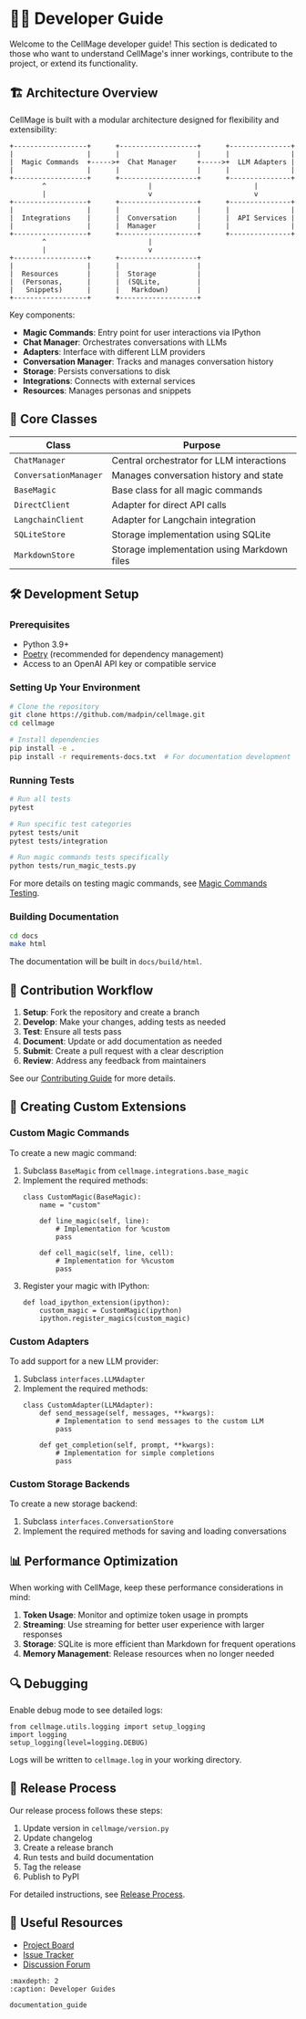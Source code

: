 # 🧙‍♂️ Developer Guide

Welcome to the CellMage developer guide! This section is dedicated to those who want to understand CellMage's inner workings, contribute to the project, or extend its functionality.

## 🏗️ Architecture Overview

CellMage is built with a modular architecture designed for flexibility and extensibility:

```
+------------------+      +-------------------+      +---------------+
|                  |      |                   |      |               |
|  Magic Commands  +----->+  Chat Manager     +----->+  LLM Adapters |
|                  |      |                   |      |               |
+------------------+      +-------------------+      +---------------+
        ^                         |                         |
        |                         v                         v
+------------------+      +-------------------+      +---------------+
|                  |      |                   |      |               |
|  Integrations    |      |  Conversation     |      |  API Services |
|                  |      |  Manager          |      |               |
+------------------+      +-------------------+      +---------------+
        ^                         |
        |                         v
+------------------+      +-------------------+
|                  |      |                   |
|  Resources       |      |  Storage          |
|  (Personas,      |      |  (SQLite,         |
|   Snippets)      |      |   Markdown)       |
+------------------+      +-------------------+
```

Key components:
- **Magic Commands**: Entry point for user interactions via IPython
- **Chat Manager**: Orchestrates conversations with LLMs
- **Adapters**: Interface with different LLM providers
- **Conversation Manager**: Tracks and manages conversation history
- **Storage**: Persists conversations to disk
- **Integrations**: Connects with external services
- **Resources**: Manages personas and snippets


## 🧱 Core Classes

| Class | Purpose |
|-------|---------|
| `ChatManager` | Central orchestrator for LLM interactions |
| `ConversationManager` | Manages conversation history and state |
| `BaseMagic` | Base class for all magic commands |
| `DirectClient` | Adapter for direct API calls |
| `LangchainClient` | Adapter for Langchain integration |
| `SQLiteStore` | Storage implementation using SQLite |
| `MarkdownStore` | Storage implementation using Markdown files |

## 🛠️ Development Setup

### Prerequisites

- Python 3.9+
- [Poetry](https://python-poetry.org/) (recommended for dependency management)
- Access to an OpenAI API key or compatible service

### Setting Up Your Environment

```bash
# Clone the repository
git clone https://github.com/madpin/cellmage.git
cd cellmage

# Install dependencies
pip install -e .
pip install -r requirements-docs.txt  # For documentation development
```

### Running Tests

```bash
# Run all tests
pytest

# Run specific test categories
pytest tests/unit
pytest tests/integration

# Run magic commands tests specifically
python tests/run_magic_tests.py
```

For more details on testing magic commands, see [Magic Commands Testing](magic_commands_testing.md).

### Building Documentation

```bash
cd docs
make html
```

The documentation will be built in `docs/build/html`.

## 🔄 Contribution Workflow

1. **Setup**: Fork the repository and create a branch
2. **Develop**: Make your changes, adding tests as needed
3. **Test**: Ensure all tests pass
4. **Document**: Update or add documentation as needed
5. **Submit**: Create a pull request with a clear description
6. **Review**: Address any feedback from maintainers

See our [Contributing Guide](../CONTRIBUTING.md) for more details.

## 🔌 Creating Custom Extensions

### Custom Magic Commands

To create a new magic command:

1. Subclass `BaseMagic` from `cellmage.integrations.base_magic`
2. Implement the required methods:
   ```ipython
   class CustomMagic(BaseMagic):
       name = "custom"

       def line_magic(self, line):
           # Implementation for %custom
           pass

       def cell_magic(self, line, cell):
           # Implementation for %%custom
           pass
   ```
3. Register your magic with IPython:
   ```ipython
   def load_ipython_extension(ipython):
       custom_magic = CustomMagic(ipython)
       ipython.register_magics(custom_magic)
   ```

### Custom Adapters

To add support for a new LLM provider:

1. Subclass `interfaces.LLMAdapter`
2. Implement the required methods:
   ```ipython
   class CustomAdapter(LLMAdapter):
       def send_message(self, messages, **kwargs):
           # Implementation to send messages to the custom LLM
           pass

       def get_completion(self, prompt, **kwargs):
           # Implementation for simple completions
           pass
   ```

### Custom Storage Backends

To create a new storage backend:

1. Subclass `interfaces.ConversationStore`
2. Implement the required methods for saving and loading conversations

## 📊 Performance Optimization

When working with CellMage, keep these performance considerations in mind:

1. **Token Usage**: Monitor and optimize token usage in prompts
2. **Streaming**: Use streaming for better user experience with larger responses
3. **Storage**: SQLite is more efficient than Markdown for frequent operations
4. **Memory Management**: Release resources when no longer needed

## 🔍 Debugging

Enable debug mode to see detailed logs:

```ipython
from cellmage.utils.logging import setup_logging
import logging
setup_logging(level=logging.DEBUG)
```

Logs will be written to `cellmage.log` in your working directory.

## 📝 Release Process

Our release process follows these steps:

1. Update version in `cellmage/version.py`
2. Update changelog
3. Create a release branch
4. Run tests and build documentation
5. Tag the release
6. Publish to PyPI

For detailed instructions, see [Release Process](https://github.com/madpin/cellmage/blob/main/RELEASE_PROCESS.md).

## 🔗 Useful Resources

- [Project Board](https://github.com/madpin/cellmage/projects)
- [Issue Tracker](https://github.com/madpin/cellmage/issues)
- [Discussion Forum](https://github.com/madpin/cellmage/discussions)

```{toctree}
:maxdepth: 2
:caption: Developer Guides

documentation_guide
```
